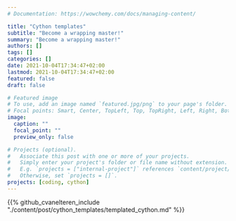 ```yaml
---
# Documentation: https://wowchemy.com/docs/managing-content/

title: "Cython templates"
subtitle: "Become a wrapping master!"
summary: "Become a wrapping master!"
authors: []
tags: []
categories: []
date: 2021-10-04T17:34:47+02:00
lastmod: 2021-10-04T17:34:47+02:00
featured: false
draft: false

# Featured image
# To use, add an image named `featured.jpg/png` to your page's folder.
# Focal points: Smart, Center, TopLeft, Top, TopRight, Left, Right, BottomLeft, Bottom, BottomRight.
image:
  caption: ""
  focal_point: ""
  preview_only: false

# Projects (optional).
#   Associate this post with one or more of your projects.
#   Simply enter your project's folder or file name without extension.
#   E.g. `projects = ["internal-project"]` references `content/project/deep-learning/index.md`.
#   Otherwise, set `projects = []`.
projects: [coding, cython]
---
```


{{% github_cvanelteren_include "./content/post/cython_templates/templated_cython.md" %}}

